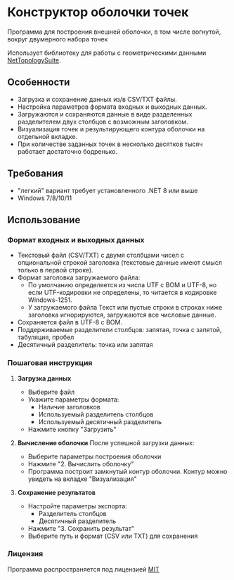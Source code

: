 ﻿# **Конструктор оболочки точек**

Программа для построения внешней оболочки, в том числе вогнутой, вокруг двумерного набора точек

Использует библиотеку для работы с геометрическими данными [NetTopologySuite](https://github.com/NetTopologySuite/NetTopologySuite).

## Особенности

- Загрузка и сохранение данных из/в CSV/TXT файлы.
- Настройка параметров формата входных и выходных данных.
- Загружаются и сохраняются данные в виде разделенных разделителем двух столбцов  с возможным заголовком.
- Визуализация точек и результирующего контура оболочки на отдельной вкладке.
- При количестве заданных точек в несколько десятков тысяч работает достаточно бодренько.
 
## Требования

- "легкий" вариант требует установленного .NET 8 или выше
- Windows 7/8/10/11

## Использование
### Формат входных и выходных данных
- Текстовый файл (CSV/TXT) с двумя столбцами чисел с опциональной строкой заголовка (текстовые данные имеют смысл только в первой строке).    
- Формат заголовка загружаемого файла:
   - По умолчанию определяется из числа UTF с BOM и UTF-8, но если UTF-кодировки не определены, то читается в кодировке Windows-1251. 
   - У загружаемого файла Текст или пустые строки в строках ниже заголовка игнорируются, загружаются все числовые данные.
- Сохраняется файл в UTF-8 с BOM.
- Поддерживаемые разделители столбцов: запятая, точка с запятой, табуляция, пробел
- Десятичный разделитель: точка или запятая

### Пошаговая инструкция
1. **Загрузка данных**
   - Выберите файл
   - Укажите параметры формата:
     - Наличие заголовков
     - Используемый разделитель столбцов
     - Используемый десятичный разделитель
   - Нажмите кнопку "Загрузить"

2. **Вычисление оболочки**
   После успешной загрузки данных:
   - Выберите параметры построения оболочки
   - Нажмите "2. Вычислить оболочку"
   - Программа построит замкнутый контур оболочки. Контур можно увидеть на вкладке "Визуализация"

3. **Сохранение результатов**
   - Настройте параметры экспорта:
     - Разделитель столбцов
     - Десятичный разделитель
   - Нажмите "3. Сохранить результат"
   - Выберите путь и формат (CSV или TXT) для сохранения

### Лицензия
Программа распространяется под лицензией [MIT](LICENSE.txt)

